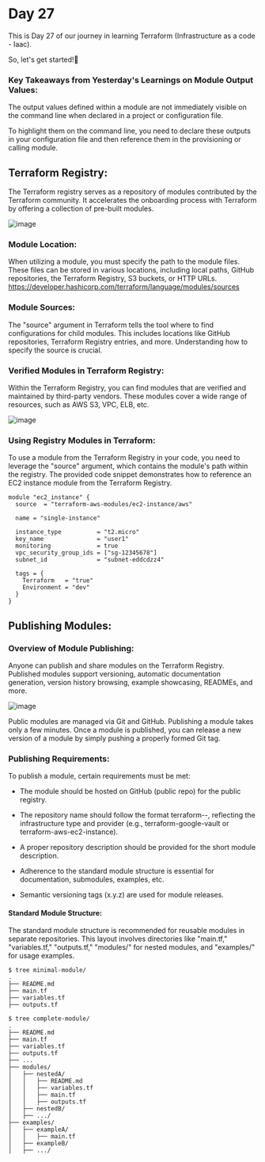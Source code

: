 # Day 27 
This is Day 27 of our journey in learning Terraform (Infrastructure as a code - Iaac).

So, let's get started!🔰

### Key Takeaways from Yesterday's Learnings on Module Output Values:

The output values defined within a module are not immediately visible on the command line when declared in a project or configuration file. 

To highlight them on the command line, you need to declare these outputs in your configuration file and then reference them in the provisioning or calling module.

## Terraform Registry:

The Terraform registry serves as a repository of modules contributed by the Terraform community. It accelerates the onboarding process with Terraform by offering a collection of pre-built modules.

![image](https://github.com/sahdevgrover/terraform-basic-to-advanced-resources/assets/132704247/6b53439b-70f5-4c62-afdf-90ae8b3ac0b1)

### Module Location:

When utilizing a module, you must specify the path to the module files. These files can be stored in various locations, including local paths, GitHub repositories, the Terraform Registry, S3 buckets, or HTTP URLs.
https://developer.hashicorp.com/terraform/language/modules/sources

### Module Sources:

The "source" argument in Terraform tells the tool where to find configurations for child modules. This includes locations like GitHub repositories, Terraform Registry entries, and more. Understanding how to specify the source is crucial.

### Verified Modules in Terraform Registry:

Within the Terraform Registry, you can find modules that are verified and maintained by third-party vendors. These modules cover a wide range of resources, such as AWS S3, VPC, ELB, etc.

![image](https://github.com/sahdevgrover/terraform-basic-to-advanced-resources/assets/132704247/d551ee90-98cf-4fbc-990e-35650910a340)

### Using Registry Modules in Terraform:

To use a module from the Terraform Registry in your code, you need to leverage the "source" argument, which contains the module's path within the registry. The provided code snippet demonstrates how to reference an EC2 instance module from the Terraform Registry.
```
module "ec2_instance" {
  source  = "terraform-aws-modules/ec2-instance/aws"

  name = "single-instance"

  instance_type          = "t2.micro"
  key_name               = "user1"
  monitoring             = true
  vpc_security_group_ids = ["sg-12345678"]
  subnet_id              = "subnet-eddcdzz4"

  tags = {
    Terraform   = "true"
    Environment = "dev"
  }
}
```
## Publishing Modules:

### Overview of Module Publishing:

Anyone can publish and share modules on the Terraform Registry. Published modules support versioning, automatic documentation generation, version history browsing, example showcasing, READMEs, and more.

![image](https://github.com/sahdevgrover/terraform-basic-to-advanced-resources/assets/132704247/9243fc13-9998-4624-b017-49bf3a49ccef)

Public modules are managed via Git and GitHub. Publishing a module takes only a few minutes. Once a module is published, you can release a new version of a module by simply pushing a properly formed Git tag.

### Publishing Requirements:

To publish a module, certain requirements must be met:

* The module should be hosted on GitHub (public repo) for the public registry.

* The repository name should follow the format terraform-<PROVIDER>-<NAME>, reflecting the infrastructure type and provider (e.g., terraform-google-vault or terraform-aws-ec2-instance).

* A proper repository description should be provided for the short module description.

* Adherence to the standard module structure is essential for documentation, submodules, examples, etc.

* Semantic versioning tags (x.y.z) are used for module releases.

#### Standard Module Structure:

The standard module structure is recommended for reusable modules in separate repositories. This layout involves directories like "main.tf," "variables.tf," "outputs.tf," "modules/" for nested modules, and "examples/" for usage examples.
```
$ tree minimal-module/
.
├── README.md
├── main.tf
├── variables.tf
├── outputs.tf
```
```
$ tree complete-module/
.
├── README.md
├── main.tf
├── variables.tf
├── outputs.tf
├── ...
├── modules/
│   ├── nestedA/
│   │   ├── README.md
│   │   ├── variables.tf
│   │   ├── main.tf
│   │   ├── outputs.tf
│   ├── nestedB/
│   ├── .../
├── examples/
│   ├── exampleA/
│   │   ├── main.tf
│   ├── exampleB/
│   ├── .../
```
